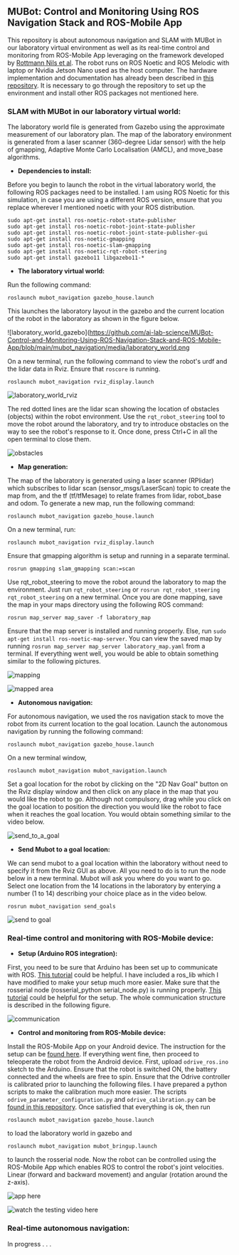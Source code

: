 
## MUBot:  Control and Monitoring Using ROS Navigation Stack and ROS-Mobile App
This repository is about autonomous navigation and SLAM with MUBot in our laboratory virtual environment as well as its real-time control and monitoring from ROS-Mobile App leveraging on the framework developed by [Rottmann Nils et al](https://github.com/ROS-Mobile/ROS-Mobile-Android). 
The robot runs on ROS Noetic  and ROS Melodic with laptop or Nvidia Jetson Nano used as the host computer. The hardware implementation and documentation has already been described in [this repository](https://github.com/ai-lab-science/MUBot-The-design-documentation-Remote-Control-and-ROS-Simulation). It is necessary to go through the repository to set up the environment and install other ROS packages not mentioned here.

### SLAM with MUBot in our laboratory virtual world:

The laboratory world file is generated from Gazebo using the approximate measurement of our laboratory plan. The map of the laboratory environment is generated from a laser scanner (360-degree Lidar sensor) with the help of gmapping, Adaptive Monte Carlo Localisation (AMCL), and move_base algorithms.

- **Dependencies to install:**

Before you begin to launch the robot in the virtual laboratory world, the following ROS packages need to be installed. I am using ROS Noetic for this simulation, in case you are using a different ROS version, ensure that you replace wherever I mentioned noetic with your ROS distribution.
```
sudo apt-get install ros-noetic-robot-state-publisher
sudo apt-get install ros-noetic-robot-joint-state-publisher
sudo apt-get install ros-noetic-robot-joint-state-publisher-gui
sudo apt-get install ros-noetic-gmapping
sudo apt-get install ros-noetic-slam-gmapping
sudo apt-get install ros-noetic-rqt-robot-steering
sudo apt-get install gazebo11 libgazebo11-*
```
- **The laboratory virtual world:**

Run the following command:
```
roslaunch mubot_navigation gazebo_house.launch
```
This launches the laboratory layout in the gazebo and the current location of the robot in the laboratory as shown in the figure below. 

![laboratory_world_gazebo](https://github.com/ai-lab-science/MUBot-Control-and-Monitoring-Using-ROS-Navigation-Stack-and-ROS-Mobile-App/blob/main/mubot_navigation/media/laboratory_world.png

On a new terminal, run the following command to view the robot's urdf and the lidar data in Rviz. Ensure that `roscore` is running.
```
roslaunch mubot_navigation rviz_display.launch
```
![laboratory_world_rviz](https://github.com/ai-lab-science/MUBot-Control-and-Monitoring-Using-ROS-Navigation-Stack-and-ROS-Mobile-App/blob/main/mubot_navigation/media/rviz_view.png)

The red dotted lines are the lidar scan showing the location of obstacles (objects) within the robot environment. Use the `rqt_robot_steering` tool to move the robot around the laboratory, and try to introduce obstacles on the way to see the robot's response to it. Once done, press Ctrl+C in all the open terminal to close them.

![obstacles](https://github.com/ai-lab-science/MUBot-Control-and-Monitoring-Using-ROS-Navigation-Stack-and-ROS-Mobile-App/blob/main/mubot_navigation/media/obst_intr.gif)

- **Map generation:**

The map of the laboratory is generated using a laser scanner (RPlidar) which subscribes to lidar scan (sensor_msgs/LaserScan) topic to create the map from, and the tf (tf/tfMesage) to relate frames from lidar, robot_base and odom. To generate a new map, run the following command:

```
roslaunch mubot_navigation gazebo_house.launch
```
On a new terminal, run:
```
roslaunch mubot_navigation rviz_display.launch
```
Ensure that gmapping algorithm is setup and running in a separate terminal. 
```
rosrun gmapping slam_gmapping scan:=scan
```
Use rqt_robot_steering to move the robot around the laboratory to map the environment. Just run `rqt_robot_steering` or `rosrun rqt_robot_steering rqt_robot_steering` on a new terminal.
Once you are done mapping, save the map in your maps directory using the following ROS command:
```
rosrun map_server map_saver -f laboratory_map
```
Ensure that the map server is installed and running properly. Else, run `sudo apt-get install ros-noetic-map-server`. You can view the saved map by running `rosrun map_server map_server laboratory_map.yaml` from a terminal.
If everything went well, you would be able to obtain something similar to the following pictures.

![mapping](https://github.com/ai-lab-science/MUBot-Control-and-Monitoring-Using-ROS-Navigation-Stack-and-ROS-Mobile-App/blob/main/mubot_navigation/media/lab_map.png)

![mapped area](https://github.com/ai-lab-science/MUBot-Control-and-Monitoring-Using-ROS-Navigation-Stack-and-ROS-Mobile-App/blob/main/mubot_navigation/media/mapped_lab.png)

- **Autonomous navigation:**

For autonomous navigation, we used the ros navigation stack to move the robot from its current location to the goal location. Launch the autonomous navigation by running the following command:
```
roslaunch mubot_navigation gazebo_house.launch
```
On a new terminal window, 
```
roslaunch mubot_navigation mubot_navigation.launch
```
Set a goal location for the robot by clicking on the "2D Nav Goal" button on the Rviz display window and then click on any place in the map that you would like the robot to go. Although not compulsory, drag while you click on the goal location to position the direction you would like the robot to face when it reaches the goal location. You would obtain something similar to the video below.

![send_to_a_goal](https://github.com/ai-lab-science/MUBot-Control-and-Monitoring-Using-ROS-Navigation-Stack-and-ROS-Mobile-App/blob/main/mubot_navigation/media/auto-nav.gif)

- **Send Mubot to a goal location:**

We can send mubot to a goal location within the laboratory without need to specify it from the Rviz GUI as above. All you need to do is to run the node below in a new terminal. Mubot will ask you where do you want to go. Select one location from the 14 locations in the laboratory by enterying a number (1 to 14) describing your choice place as in the video below.

```
rosrun mubot_navigation send_goals
```
![send to goal](https://github.com/ai-lab-science/MUBot-Control-and-Monitoring-Using-ROS-Navigation-Stack-and-ROS-Mobile-App/blob/main/mubot_navigation/media/send_to_goal.gif)


### Real-time control and monitoring with ROS-Mobile device:

- **Setup (Arduino ROS integration):**

First, you need to be sure that Arduino has been set up to communicate with ROS. [This tutorial](http://wiki.ros.org/rosserial_arduino/Tutorials/Arduino%20IDE%20Setup) could be helpful. I have included a ros_lib which I have modified to make your setup much more easier. Make sure that the rosserial node (rosserial_python serial_node.py) is running properly. [This tutorial](http://wiki.ros.org/rosserial_python#serial_node.py) could be helpful for the setup.
The whole communication structure is described in the following figure.

![communication](https://github.com/ai-lab-science/MUBot-Control-and-Monitoring-Using-ROS-Navigation-Stack-and-ROS-Mobile-App/blob/main/mubot_navigation/media/communication.jpg)

- **Control and monitoring from ROS-Mobile device:**

Install the ROS-Mobile App on your Android device. The instruction for the setup can be [found here](https://github.com/ROS-Mobile/ROS-Mobile-Android). If everything went fine, then proceed to teleoperate the robot from the Android device. First, upload `odrive_ros.ino` sketch to the Arduino. Ensure that the robot is switched ON, the battery connected and the wheels are free to spin. Ensure that the Odrive controller is calibrated prior to launching the following files. I have prepared a python scripts to make the calibration much more easier. The scripts `odrive_parameter_configuration.py` and `odrive_calibration.py` can be [found in this repository](https://github.com/ai-lab-science/MUBot-The-design-documentation-Remote-Control-and-ROS-Simulation#Motors-configuration-and-calibration).
Once satisfied that everything is ok, then run
```
roslaunch mubot_navigation gazebo_house.launch
```
to load the laboratory world in gazebo and 
```
roslaunch mubot_navigation mubot_bringup.launch
```
to launch the rosserial node. 
Now the robot can be controlled using the ROS-Mobile App which enables ROS to control the robot's joint velocities. Linear (forward and backward movement) and angular (rotation around the z-axis).

![app here](https://github.com/ai-lab-science/MUBot-Control-and-Monitoring-Using-ROS-Navigation-Stack-and-ROS-Mobile-App/blob/main/mubot_navigation/media/ros_mobile_app.png)

![watch the testing video here](https://github.com/ai-lab-science/MUBot-Control-and-Monitoring-Using-ROS-Navigation-Stack-and-ROS-Mobile-App/blob/main/mubot_navigation/media/ros-mobile-control.gif)

### Real-time autonomous navigation:
In progress . . .
